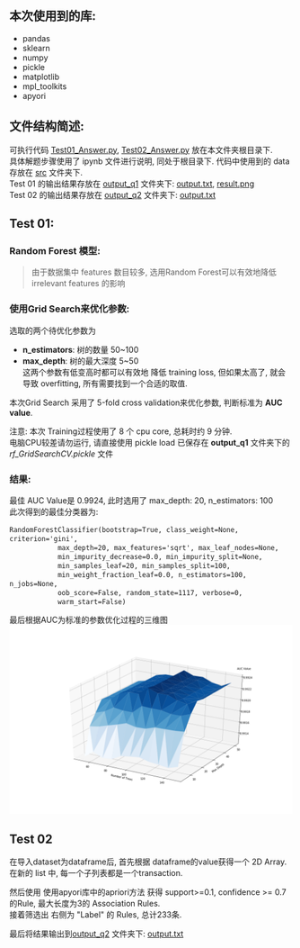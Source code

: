 ## 本次使用到的库:
* pandas
* sklearn
* numpy
* pickle
* matplotlib
* mpl_toolkits
* apyori

## 文件结构简述:
可执行代码 [Test01_Answer.py](Test01_Answer.py), [Test02_Answer.py](Test02_Answer.py) 放在本文件夹根目录下.  
具体解题步骤使用了 ipynb 文件进行说明, 同处于根目录下.
代码中使用到的 data 存放在 [src](./src/) 文件夹下.  
Test 01 的输出结果存放在 [output_q1](./output_q1/) 文件夹下: [output.txt](./output_q1/output.txt), [result.png](./output_q1/result.png)  
Test 02 的输出结果存放在 [output_q2](./output_q2/) 文件夹下: [output.txt](./output_q2/output.txt)

## Test 01:
### Random Forest 模型:
>由于数据集中 features 数目较多, 选用Random Forest可以有效地降低 irrelevant features 的影响
### 使用Grid Search来优化参数:
选取的两个待优化参数为
* **n_estimators**: 树的数量 50~100
* **max_depth**: 树的最大深度 5~50  
这两个参数有低变高时都可以有效地 降低 training loss, 但如果太高了, 就会导致 overfitting, 所有需要找到一个合适的取值.

本次Grid Search 采用了 5-fold cross validation来优化参数, 判断标准为 **AUC value**.  

注意: 本次 Training过程使用了 8 个 cpu core, 总耗时约 9 分钟.  
电脑CPU较差请勿运行, 请直接使用 pickle load 已保存在 **output_q1** 文件夹下的 *rf_GridSearchCV.pickle* 文件

### 结果:
最佳 AUC Value是  0.9924, 此时选用了 max_depth: 20, n_estimators: 100  
此次得到的最佳分类器为: 
```
RandomForestClassifier(bootstrap=True, class_weight=None, criterion='gini',
            max_depth=20, max_features='sqrt', max_leaf_nodes=None,
            min_impurity_decrease=0.0, min_impurity_split=None,
            min_samples_leaf=20, min_samples_split=100,
            min_weight_fraction_leaf=0.0, n_estimators=100, n_jobs=None,
            oob_score=False, random_state=1117, verbose=0,
            warm_start=False)
```
最后根据AUC为标准的参数优化过程的三维图
![3D图](./output_q1/result.png)


## Test 02
在导入dataset为dataframe后, 首先根据 dataframe的value获得一个 2D Array.  
在新的 list 中, 每一个子列表都是一个transaction.   

然后使用 使用apyori库中的apriori方法 获得 support>=0.1, confidence >= 0.7 的Rule, 最大长度为3的 Association Rules.  
接着筛选出 右侧为 "Label" 的 Rules, 总计233条.

最后将结果输出到[output_q2](./output_q2/) 文件夹下: [output.txt](./output_q2/output.txt)

